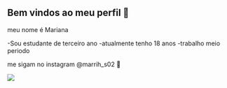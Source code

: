## Bem vindos ao meu perfil 🐨

meu nome é Mariana

-Sou estudante de terceiro ano
-atualmente tenho 18 anos 
-trabalho meio periodo 

me sigam no instagram @marrih_s02 💋

![](https://media1.tenor.com/m/HwGJ_4uXGU4AAAAd/stare-cat-stare.gif)
